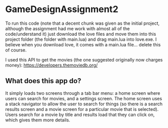 # GameDesignAssignment2

To run this code (note that a decent chunk was given as the initial project, although the assignment had me work with almost all of the 
code/understand it) just download the love files and move them into this project folder (the folder with main.lua) and drag main.lua into 
love.exe. I believe when you download love, it comes with a main.lua file... delete this of course.

I used this API to get the movies (the one suggested originally now charges money): https://developers.themoviedb.org/

## What does this app do?

It simply loads two screens through a tab bar menu: a home screen where users can search for movies, and a settings screen. The home screen uses a stack navigator to allow the user to search for things (so there is a search results screen and a movie screen for a particular movie that is selected). Users search for a movie by title and results load that they can click on, which gives them more details.
